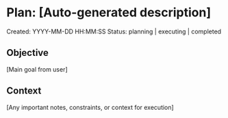 # Plan: [Auto-generated description]

Created: YYYY-MM-DD HH:MM:SS
Status: planning | executing | completed

## Objective

[Main goal from user]

## Context

[Any important notes, constraints, or context for execution]